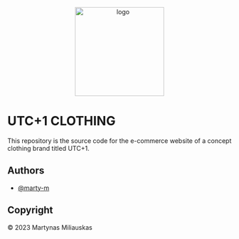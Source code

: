 <p align="center">
 <img src="https://utc1assets.s3.eu-north-1.amazonaws.com/utcplusonedarktrsp.png" alt="logo" width="200" height="200"/>
</p>

# UTC+1 CLOTHING

This repository is the source code for the e-commerce website of a concept clothing brand titled UTC+1.


## Authors

- [@marty-m](https://www.github.com/marty-m)


## Copyright

 © 2023 Martynas Miliauskas

